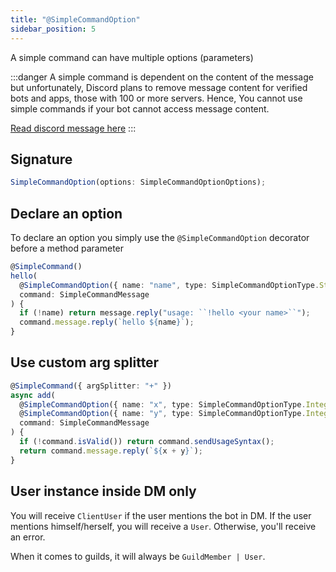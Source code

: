 ```yaml
---
title: "@SimpleCommandOption"
sidebar_position: 5
---
```


A simple command can have multiple options (parameters)

:::danger
A simple command is dependent on the content of the message but unfortunately, Discord plans to remove message content for verified bots and apps, those with 100 or more servers. Hence, You cannot use simple commands if your bot cannot access message content.

[Read discord message here](https://support-dev.discord.com/hc/en-us/articles/4404772028055-Message-Content-Access-Deprecation-for-Verified-Bots)
:::

## Signature

```ts
SimpleCommandOption(options: SimpleCommandOptionOptions);
```

## Declare an option

To declare an option you simply use the `@SimpleCommandOption` decorator before a method parameter

```ts
@SimpleCommand()
hello(
  @SimpleCommandOption({ name: "name", type: SimpleCommandOptionType.String }) name: string | undefined,
  command: SimpleCommandMessage
) {
  if (!name) return message.reply("usage: ``!hello <your name>``");
  command.message.reply(`hello ${name}`);
}
```

## Use custom arg splitter

```ts
@SimpleCommand({ argSplitter: "+" })
async add(
  @SimpleCommandOption({ name: "x", type: SimpleCommandOptionType.Integer }) x: number | undefined,
  @SimpleCommandOption({ name: "y", type: SimpleCommandOptionType.Integer }) y: number | undefined,
  command: SimpleCommandMessage
) {
  if (!command.isValid()) return command.sendUsageSyntax();
  return command.message.reply(`${x + y}`);
}
```

## User instance inside DM only

You will receive `ClientUser` if the user mentions the bot in DM. If the user mentions himself/herself, you will receive a `User`. Otherwise, you'll receive an error.

When it comes to guilds, it will always be `GuildMember | User`.
